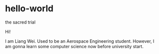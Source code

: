 # hello-world
the sacred trial

Hi!

I am Liang Wei. Used to be an Aerospace Engineering student. However, I am gonna learn some computer science now before university start.
